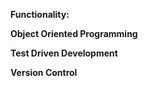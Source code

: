 __**Functionality:**__

__**Object Oriented Programming**__

__**Test Driven Development**__

__**Version Control**__
